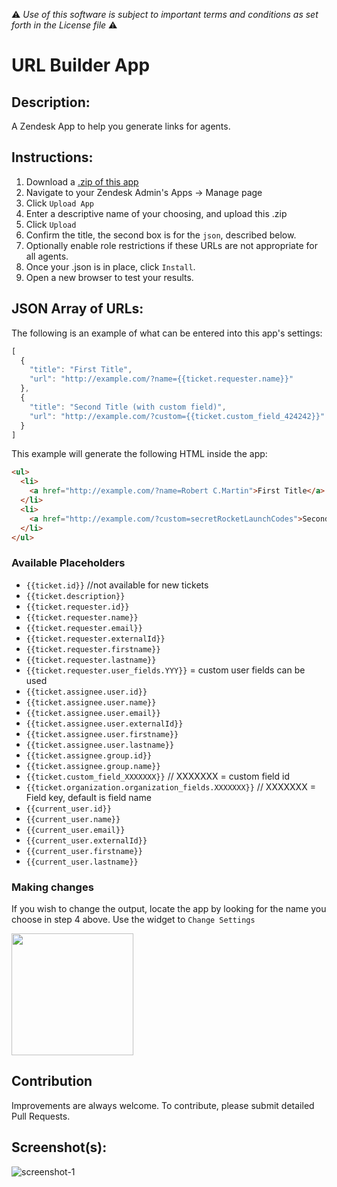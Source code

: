 :warning: *Use of this software is subject to important terms and conditions as set forth in the License file* :warning:

# URL Builder App

## Description:

A Zendesk App to help you generate links for agents.

## Instructions:

1. Download a [.zip of this app](https://github.com/zendesklabs/url_builder_app/archive/master.zip)
2. Navigate to your Zendesk Admin's Apps -> Manage page
3. Click `Upload App`
4. Enter a descriptive name of your choosing, and upload this .zip
5. Click `Upload`
6. Confirm the title, the second box is for the `json`, described below.
7. Optionally enable role restrictions if these URLs are not appropriate for all agents.
8. Once your .json is in place, click `Install`.
9. Open a new browser to test your results.

## JSON Array of URLs:

The following is an example of what can be entered into this app's settings:

```javascript
[
  {
    "title": "First Title",
    "url": "http://example.com/?name={{ticket.requester.name}}"
  },
  {
    "title": "Second Title (with custom field)",
    "url": "http://example.com/?custom={{ticket.custom_field_424242}}"
  }
]
```

This example will generate the following HTML inside the app:

```html
<ul>
  <li>
    <a href="http://example.com/?name=Robert C.Martin">First Title</a>
  </li>
  <li>
    <a href="http://example.com/?custom=secretRocketLaunchCodes">Second Title (with custom field)</a>
  </li>
</ul>
```

### Available Placeholders
* `{{ticket.id}}` //not available for new tickets
* `{{ticket.description}}`
* `{{ticket.requester.id}}`
* `{{ticket.requester.name}}`
* `{{ticket.requester.email}}`
* `{{ticket.requester.externalId}}`
* `{{ticket.requester.firstname}}`
* `{{ticket.requester.lastname}}`
* `{{ticket.requester.user_fields.YYY}}` = custom user fields can be used
* `{{ticket.assignee.user.id}}`
* `{{ticket.assignee.user.name}}`
* `{{ticket.assignee.user.email}}`
* `{{ticket.assignee.user.externalId}}`
* `{{ticket.assignee.user.firstname}}`
* `{{ticket.assignee.user.lastname}}`
* `{{ticket.assignee.group.id}}`
* `{{ticket.assignee.group.name}}`
* `{{ticket.custom_field_XXXXXXX}}` // XXXXXXX = custom field id
* `{{ticket.organization.organization_fields.XXXXXXX}}` // XXXXXXX = Field key, default is field name
* `{{current_user.id}}`
* `{{current_user.name}}`
* `{{current_user.email}}`
* `{{current_user.externalId}}`
* `{{current_user.firstname}}`
* `{{current_user.lastname}}`

### Making changes

If you wish to change the output, locate the app by looking for the name you choose in step 4 above. Use the widget to `Change Settings`

<img width="195" src="https://github.com/watchmanmonitoring/url_builder_app/raw/master/assets/app-settings-change.png" />


## Contribution

Improvements are always welcome. To contribute, please submit detailed Pull Requests.

## Screenshot(s):
![screenshot-1](/assets/screenshot.png)
